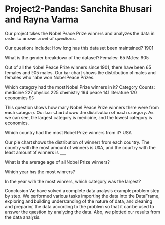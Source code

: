 # Project2-Pandas: Sanchita Bhusari and Rayna Varma
Our project takes the Nobel Peace Prize winners and analyzes the data in order to answer a set of questions. 

Our questions include:
How long has this data set been maintained?
1901

What is the gender breakdown of the dataset?
Females: 65
Males: 905

Out of all the Nobel Peace Prize winners since 1901, there have been 65 females and 905 males. Our bar chart shows the distribution of males and females who habe won Nobel Peace Prizes. 

Which category had the most Nobel Prize winners in it?
Category Counts:
medicine      227
physics       225
chemistry     194
peace         141
literature    120
economics      93

This question shows how many Nobel Peace Prize winners there were from each category. Our bar chart shows the distribution of each category. As we can see, the largest category is medicine, and the lowest category is economics. 

Which country had the most Nobel Prize winners from it?
USA

Our pie chart shows the distribution of winners from each country. The country with the most amount of winners is USA, and the country with the least amount of winners is ___

What is the average age of all Nobel Prize winners?

Which year has the most winners?

In the year with the most winners, which category was the largest?

Conclusion
We have solved a complete data analysis example problem step by step. We performed various tasks importing the data into the DataFrame, exploring and building understanding  of the nature of data, and cleaning and preparing the data according to the problem so that it can be used to answer the question by analyzing the data.  Also, we plotted our results from the data analysis.
